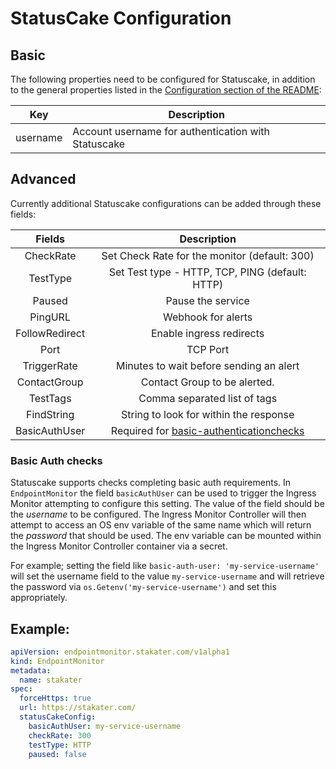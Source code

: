 # StatusCake Configuration

## Basic
The following properties need to be configured for Statuscake, in addition to the general properties listed 
 in the [Configuration section of the README](../README.md#configuration):

| Key      | Description                                         |
|----------|-----------------------------------------------------|
| username | Account username for authentication with Statuscake |

## Advanced

Currently additional Statuscake configurations can be added through these fields:

|                        Fields                        |                    Description                   |
|:--------------------------------------------------------:|:------------------------------------------------:|
| CheckRate               | Set Check Rate for the monitor (default: 300)    |
| TestType                | Set Test type - HTTP, TCP, PING (default: HTTP)  |
| Paused                   | Pause the service                                |
| PingURL                 | Webhook for alerts                               |
| FollowRedirect          | Enable ingress redirects                         |
| Port                     | TCP Port                                         |
| TriggerRate             | Minutes to wait before sending an alert          |
| ContactGroup            | Contact Group to be alerted.                     |
| TestTags                | Comma separated list of tags                     |
| FindString              | String to look for within the response           |
| BasicAuthUser          | Required for [basic-authenticationchecks](#basic-auth-checks)  |


### Basic Auth checks

Statuscake supports checks completing basic auth requirements. In `EndpointMonitor` the field `basicAuthUser` can be used to trigger the Ingress Monitor attempting to configure this setting. The value of the field should be the *username* to be configured. The Ingress Monitor Controller will then attempt to access an OS env variable of the same name which will return the *password* that should be used. The env variable can be mounted within the Ingress Monitor Controller container via a secret.

For example; setting the field like `basic-auth-user: 'my-service-username'` will set the username field to the value `my-service-username` and will retrieve the password via `os.Getenv('my-service-username')` and set this appropriately. 

## Example: 

```yaml
apiVersion: endpointmonitor.stakater.com/v1alpha1
kind: EndpointMonitor
metadata:
  name: stakater
spec:
  forceHttps: true
  url: https://stakater.com/
  statusCakeConfig:
    basicAuthUser: my-service-username
    checkRate: 300
    testType: HTTP
    paused: false
```
